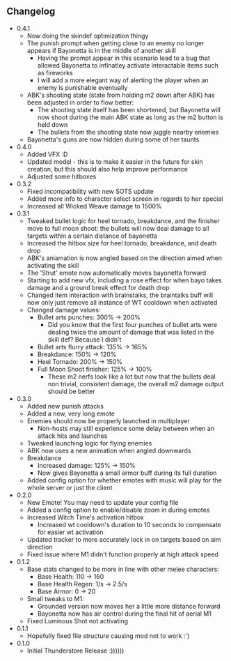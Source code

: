 ## Changelog
- 0.4.1
    - Now doing the skindef optimization thingy
    - The punish prompt when getting close to an enemy no longer appears if Bayonetta is in the middle of another skill
        - Having the prompt appear in this scenario lead to a bug that allowed Bayonetta to infinatley activate interactable items such as fireworks
        - I will add a more elegant way of alerting the player when an enemy is punishable eventually
    - ABK's shooting state (state from holding m2 down after ABK) has been adjusted in order to flow better:
        - The shooting state itself has been shortened, but Bayonetta will now shoot during the main ABK state as long as the m2 button is held down
        - The bullets from the shooting state now juggle nearby enemies
    - Bayonetta's guns are now hidden during some of her taunts
- 0.4.0
    - Added VFX :D
    - Updated model - this is to make it easier in the future for skin creation, but this should also help improve performance
    - Adjusted some hitboxes
- 0.3.2
    - Fixed incompatibility with new SOTS update
    - Added more info to character select screen in regards to her special
    - Increased all Wicked Weave damage to 1500%
- 0.3.1
    - Tweaked bullet logic for heel tornado, breakdance, and the finisher move to full moon shoot: the bullets will now deal damage to all targets within a certain distance of bayonetta
    - Increased the hitbox size for heel tornado, breakdance, and death drop
    - ABK's aniamation is now angled based on the direction aimed when activating the skill
    - The 'Strut' emote now automatically moves bayonetta forward
    - Starting to add new vfx, including a rose effect for when bayo takes damage and a ground break effect for death drop
    - Changed item interaction with brainstalks, the braintalks buff will now only just remove all instance of WT cooldown when activated
    - Changed damage values:
        - Bullet arts punches: 300% -> 200%
            - Did you know that the first four punches of bullet arts were dealing twice the amount of damage that was listed in the skill def? Because I didn't
        - Bullet arts flurry attack: 135% -> 165%
        - Breakdance: 150% -> 120%
        - Heel Tornado: 200% -> 150%
        - Full Moon Shoot finisher: 125% -> 100%
            - These m2 nerfs look like a lot but now that the bullets deal non trivial, consistent damage, the overall m2 damage output should be better
- 0.3.0
    - Added new punish attacks
    - Added a new, very long emote
    - Enemies should now be properly launched in multiplayer
        - Non-hosts may still experience some delay between when an attack hits and launches
    - Tweaked launching logic for flying enemies
    - ABK now uses a new animation when angled downwards
    - Breakdance
        - Increased damage: 125% -> 150%
        - Now gives Bayonetta a small armor buff during its full duration
    - Added config option for whether emotes with music will play for the whole server or just the client
- 0.2.0
    - New Emote! You may need to update your config file
    - Added a config option to enable/disable zoom in during emotes
    - Increased Witch Time's activation hitbox
        - Increased wt cooldown's duration to 10 seconds to compensate for easier wt activation
    - Updated tracker to more accurately lock in on targets based on aim direction
    - Fixed issue where M1 didn't function properly at high attack speed
- 0.1.2
    - Base stats changed to be more in line with other melee characters:
        - Base Health: 110 -> 160
        - Base Health Regen: 1/s -> 2.5/s
        - Base Armor: 0 -> 20
    - Small tweaks to M1:
        - Grounded version now moves her a little more distance forward
        - Bayonetta now has air control during the final hit of aerial M1
    - Fixed Luminous Shot not activating
- 0.1.1
    - Hopefully fixed file structure causing mod not to work :')   
- 0.1.0
    - Initial Thunderstore Release :))))))